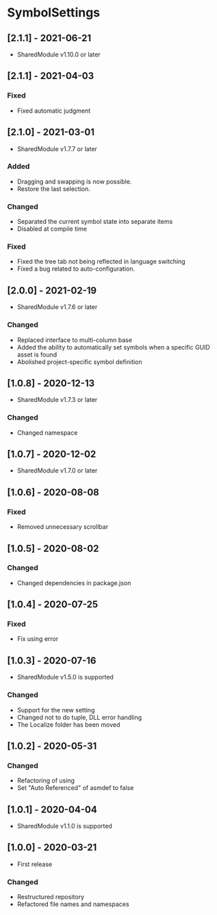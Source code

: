 # SymbolSettings

## [2.1.1] - 2021-06-21
- SharedModule v1.10.0 or later

## [2.1.1] - 2021-04-03

### Fixed
- Fixed automatic judgment

## [2.1.0] - 2021-03-01
- SharedModule v1.7.7 or later

### Added
- Dragging and swapping is now possible.
- Restore the last selection.

### Changed
- Separated the current symbol state into separate items
- Disabled at compile time

### Fixed
- Fixed the tree tab not being reflected in language switching
- Fixed a bug related to auto-configuration.

## [2.0.0] - 2021-02-19
- SharedModule v1.7.6 or later

### Changed
- Replaced interface to multi-column base
- Added the ability to automatically set symbols when a specific GUID asset is found
- Abolished project-specific symbol definition

## [1.0.8] - 2020-12-13
- SharedModule v1.7.3 or later

### Changed
- Changed namespace

## [1.0.7] - 2020-12-02
- SharedModule v1.7.0 or later

## [1.0.6] - 2020-08-08

### Fixed
- Removed unnecessary scrollbar

## [1.0.5] - 2020-08-02

### Changed
- Changed dependencies in package.json

## [1.0.4] - 2020-07-25

### Fixed
- Fix using error

## [1.0.3] - 2020-07-16
- SharedModule v1.5.0 is supported

### Changed
- Support for the new setting
- Changed not to do tuple, DLL error handling
- The Localize folder has been moved

## [1.0.2] - 2020-05-31

### Changed
- Refactoring of using
- Set "Auto Referenced" of asmdef to false

## [1.0.1] - 2020-04-04
- SharedModule v1.1.0 is supported

## [1.0.0] - 2020-03-21
- First release

### Changed
- Restructured repository
- Refactored file names and namespaces